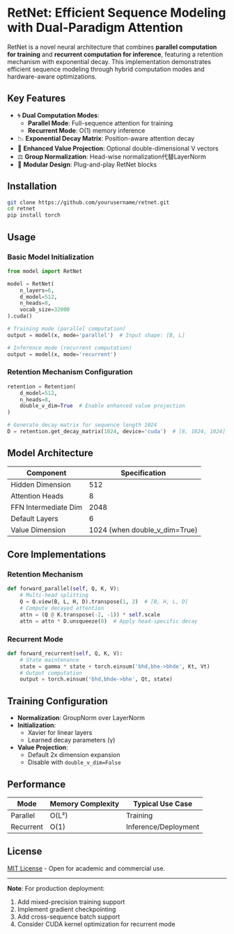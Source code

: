 # RetNet: Efficient Sequence Modeling with Dual-Paradigm Attention

RetNet is a novel neural architecture that combines **parallel computation for training** and **recurrent computation for inference**, featuring a retention mechanism with exponential decay. This implementation demonstrates efficient sequence modeling through hybrid computation modes and hardware-aware optimizations.


## Key Features
- 🌀 **Dual Computation Modes**:
  - **Parallel Mode**: Full-sequence attention for training
  - **Recurrent Mode**: O(1) memory inference
- 📉 **Exponential Decay Matrix**: Position-aware attention decay
- 🧠 **Enhanced Value Projection**: Optional double-dimensional V vectors
- ⚖️ **Group Normalization**: Head-wise normalization代替LayerNorm
- 🧩 **Modular Design**: Plug-and-play RetNet blocks

## Installation
```bash
git clone https://github.com/yourusername/retnet.git
cd retnet
pip install torch
```

## Usage

### Basic Model Initialization
```python
from model import RetNet

model = RetNet(
    n_layers=6,
    d_model=512,
    n_heads=8,
    vocab_size=32000
).cuda()

# Training mode (parallel computation)
output = model(x, mode='parallel')  # Input shape: [B, L]

# Inference mode (recurrent computation)
output = model(x, mode='recurrent')
```

### Retention Mechanism Configuration
```python
retention = Retention(
    d_model=512,
    n_heads=8,
    double_v_dim=True  # Enable enhanced value projection
)

# Generate decay matrix for sequence length 1024
D = retention.get_decay_matrix(1024, device='cuda')  # [8, 1024, 1024]
```

## Model Architecture
| Component               | Specification                          |
|-------------------------|----------------------------------------|
| Hidden Dimension        | 512                                   |
| Attention Heads         | 8                                     |
| FFN Intermediate Dim    | 2048                                  |
| Default Layers          | 6                                     |
| Value Dimension         | 1024 (when double_v_dim=True)         |

## Core Implementations

### Retention Mechanism
```python
def forward_parallel(self, Q, K, V):
    # Multi-head splitting
    Q = Q.view(B, L, H, D).transpose(1, 2)  # [B, H, L, D]
    # Compute decayed attention
    attn = (Q @ K.transpose(-2, -1)) * self.scale
    attn = attn * D.unsqueeze(0)  # Apply head-specific decay
```

### Recurrent Mode
```python
def forward_recurrent(self, Q, K, V):
    # State maintenance
    state = gamma * state + torch.einsum('bhd,bhe->bhde', Kt, Vt)
    # Output computation
    output = torch.einsum('bhd,bhde->bhe', Qt, state)
```

## Training Configuration
- **Normalization**: GroupNorm over LayerNorm
- **Initialization**:
  - Xavier for linear layers
  - Learned decay parameters (γ)
- **Value Projection**: 
  - Default 2x dimension expansion
  - Disable with `double_v_dim=False`

## Performance
| Mode       | Memory Complexity | Typical Use Case      |
|------------|--------------------|-----------------------|
| Parallel   | O(L²)              | Training              |
| Recurrent  | O(1)               | Inference/Deployment  |

## License
[MIT License](LICENSE) - Open for academic and commercial use.

---

**Note**: For production deployment:
1. Add mixed-precision training support
2. Implement gradient checkpointing
3. Add cross-sequence batch support
4. Consider CUDA kernel optimization for recurrent mode
```
